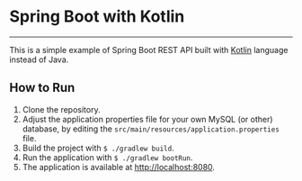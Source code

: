 # Spring Boot with Kotlin
* * *

This is a simple example of Spring Boot REST API built with [Kotlin](https://kotlinlang.org/) language instead of Java. 

## How to Run

1. Clone the repository.
2. Adjust the application properties file for your own MySQL (or other) database, by editing the ```src/main/resources/application.properties``` file.
3. Build the project with ```$ ./gradlew build```.
4. Run the application with ```$ ./gradlew bootRun```.
5. The application is available at [http://localhost:8080](http://localhost:8080).
